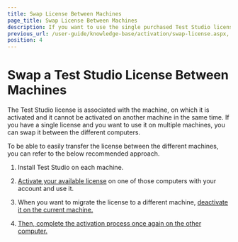 ```yaml
---
title: Swap License Between Machines
page_title: Swap License Between Machines
description: If you want to use the single purchased Test Studio license on multiple machines, it can be swapped between the different machines. Deactivate Test Studio license and activate it on another machine
previous_url: /user-guide/knowledge-base/activation/swap-license.aspx, /user-guide/knowledge-base/activation/swap-license, /knowledge-base/activation-kb/swap-license
position: 4
---
```

# Swap a Test Studio License Between Machines

The Test Studio license is associated with the machine, on which it is activated and it cannot be activated on another machine in the same time. If you have a single license and you want to use it on multiple machines, you can swap it between the different computers.

To be able to easily transfer the license between the different machines, you can refer to the below recommended approach.

1. Install Test Studio on each machine.

2. <a href="/prerequisites/license-activation/activating-your-license" target="_blank">Activate your available license</a> on one of those computers with your account and use it.

3. When you want to migrate the license to a different machine, <a href="/prerequisites/license-activation/manage-license#deactivate-license" target="_blank">deactivate it on the current machine.

4. Then, complete the activation process once again on the other computer.
